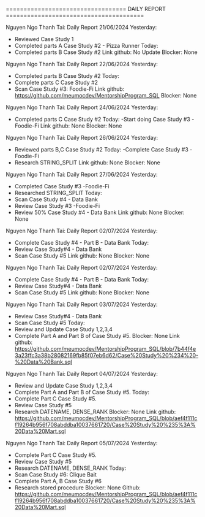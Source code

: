 ================================== DAILY REPORT =======================================

Nguyen Ngo Thanh Tai: Daily Report 21/06/2024
Yesterday:
- Reviewed Case Study 1
- Completed parts A Case Study #2 - Pizza Runner
Today:
- Completed parts B Case Study #2
Link github: No Update
Blocker: None

Nguyen Ngo Thanh Tai: Daily Report 22/06/2024
Yesterday:
- Completed parts B Case Study #2
Today:
- Complete parts C Case Study #2
- Scan Case Study #3: Foodie-Fi
Link github: https://github.com/meumocdev/MentorshipProgram_SQL
Blocker: None

Nguyen Ngo Thanh Tai: Daily Report 24/06/2024
Yesterday:
- Completed parts C Case Study #2
Today:
-Start doing Case Study #3 -Foodie-Fi
Link github: None
Blocker: None

Nguyen Ngo Thanh Tai: Daily Report 26/06/2024
Yesterday:
- Reviewed parts B,C Case Study #2
Today:
-Complete Case Study #3 -Foodie-Fi
- Research STRING_SPLIT
Link github: None
Blocker: None


Nguyen Ngo Thanh Tai: Daily Report 27/06/2024
Yesterday:
- Completed Case Study #3 -Foodie-Fi
- Researched STRING_SPLIT
Today:
- Scan Case Study #4 - Data Bank
- Review Case Study #3 -Foodie-Fi
- Review 50% Case Study #4 - Data Bank
Link github: None
Blocker: None

Nguyen Ngo Thanh Tai: Daily Report 02/07/2024
Yesterday:
- Complete Case Study #4 - Part B - Data Bank
Today:
- Review Case Study#4 - Data Bank
- Scan Case Study #5
Link github: None
Blocker: None

Nguyen Ngo Thanh Tai: Daily Report 02/07/2024
Yesterday:
- Complete Case Study #4 - Part B - Data Bank
Today:
- Review Case Study#4 - Data Bank
- Scan Case Study #5
Link github: None
Blocker: None

Nguyen Ngo Thanh Tai: Daily Report 03/07/2024
Yesterday:
- Review Case Study#4 - Data Bank
- Scan Case Study #5
Today:
- Review and Update Case Study 1,2,3,4
- Complete Part A and Part B of Case Study #5.
Blocker: None
Link github: https://github.com/meumocdev/MentorshipProgram_SQL/blob/7b44f4e3a23ffc3a38b28082169fb85f07eb6d62/Case%20Study%20%234%20-%20Data%20Bank.sql

Nguyen Ngo Thanh Tai: Daily Report 04/07/2024
Yesterday:
- Review and Update Case Study 1,2,3,4
- Complete Part A and Part B of Case Study #5.
Today:
- Complete Part C Case Study #5.
- Review Case Study #5
- Research DATENAME, DENSE_RANK
Blocker: None
Link github: https://github.com/meumocdev/MentorshipProgram_SQL/blob/aef4f111cf19264b956f708abddba10037661720/Case%20Study%20%235%3A%20Data%20Mart.sql

Nguyen Ngo Thanh Tai: Daily Report 05/07/2024
Yesterday:
- Complete Part C Case Study #5.
- Review Case Study #5
- Research DATENAME, DENSE_RANK
Today:
- Scan Case Study #6: Clique Bait
- Complete Part A, B  Case Study #6
- Research stored procedure
Blocker: None
Github: https://github.com/meumocdev/MentorshipProgram_SQL/blob/aef4f111cf19264b956f708abddba10037661720/Case%20Study%20%235%3A%20Data%20Mart.sql
